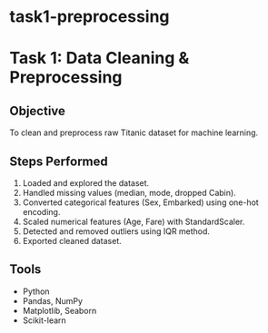 # task1-preprocessing
# Task 1: Data Cleaning & Preprocessing

## Objective
To clean and preprocess raw Titanic dataset for machine learning.

## Steps Performed
1. Loaded and explored the dataset.
2. Handled missing values (median, mode, dropped Cabin).
3. Converted categorical features (Sex, Embarked) using one-hot encoding.
4. Scaled numerical features (Age, Fare) with StandardScaler.
5. Detected and removed outliers using IQR method.
6. Exported cleaned dataset.

## Tools
- Python
- Pandas, NumPy
- Matplotlib, Seaborn
- Scikit-learn
